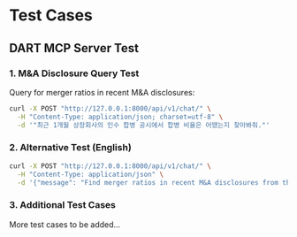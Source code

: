 # Test Cases

## DART MCP Server Test

### 1. M&A Disclosure Query Test

Query for merger ratios in recent M&A disclosures:

```bash
curl -X POST "http://127.0.0.1:8000/api/v1/chat/" \
  -H "Content-Type: application/json; charset=utf-8" \
  -d '"최근 1개월 상장회사의 인수 합병 공시에서 합병 비율은 어땠는지 찾아봐줘."'
```

### 2. Alternative Test (English)

```bash
curl -X POST "http://127.0.0.1:8000/api/v1/chat/" \
  -H "Content-Type: application/json" \
  -d '{"message": "Find merger ratios in recent M&A disclosures from the past month"}'
```

### 3. Additional Test Cases

More test cases to be added...